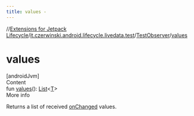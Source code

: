 ```yaml
---
title: values -
---
```

//[Extensions for Jetpack Lifecycle](../../../index.md)/[it.czerwinski.android.lifecycle.livedata.test](../index.md)/[TestObserver](index.md)/[values](values.md)



# values  
[androidJvm]  
Content  
fun [values](values.md)(): [List](https://kotlinlang.org/api/latest/jvm/stdlib/kotlin.collections/-list/index.html)<[T](index.md)>  
More info  


Returns a list of received [onChanged](on-changed.md) values.

  



